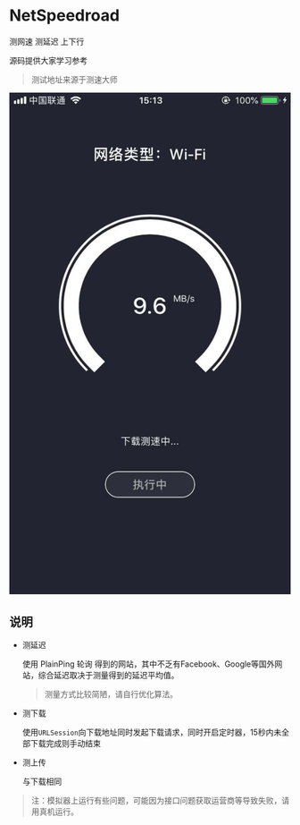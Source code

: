 # NetSpeedroad

测网速 测延迟 上下行

源码提供大家学习参考

> 测试地址来源于测速大师

![Screenshot](https://github.com/zesicus/NetSpeedroad/blob/master/pic.jpeg?raw=true)

## 说明

* 测延迟

  使用 PlainPing 轮询 得到的网站，其中不乏有Facebook、Google等国外网站，综合延迟取决于测量得到的延迟平均值。

  > 测量方式比较简陋，请自行优化算法。

* 测下载

  使用`URLSession`向下载地址同时发起下载请求，同时开启定时器，15秒内未全部下载完成则手动结束

* 测上传

  与下载相同
  
> 注：模拟器上运行有些问题，可能因为接口问题获取运营商等导致失败，请用真机运行。
